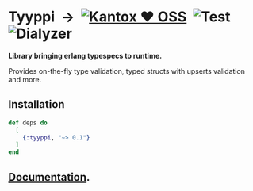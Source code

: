 # Tyyppi  →  [![Kantox ❤ OSS](https://img.shields.io/badge/❤-kantox_oss-informational.svg)](https://shields.io/)  ![Test](https://github.com/am-kantox/tyyppi/workflows/Test/badge.svg)  ![Dialyzer](https://github.com/am-kantox/tyyppi/workflows/Dialyzer/badge.svg)

**Library bringing erlang typespecs to runtime.**

Provides on-the-fly type validation, typed structs with upserts validation and more.

## Installation

```elixir
def deps do
  [
    {:tyyppi, "~> 0.1"}
  ]
end
```

## [Documentation](https://hexdocs.pm/tyyppi).
